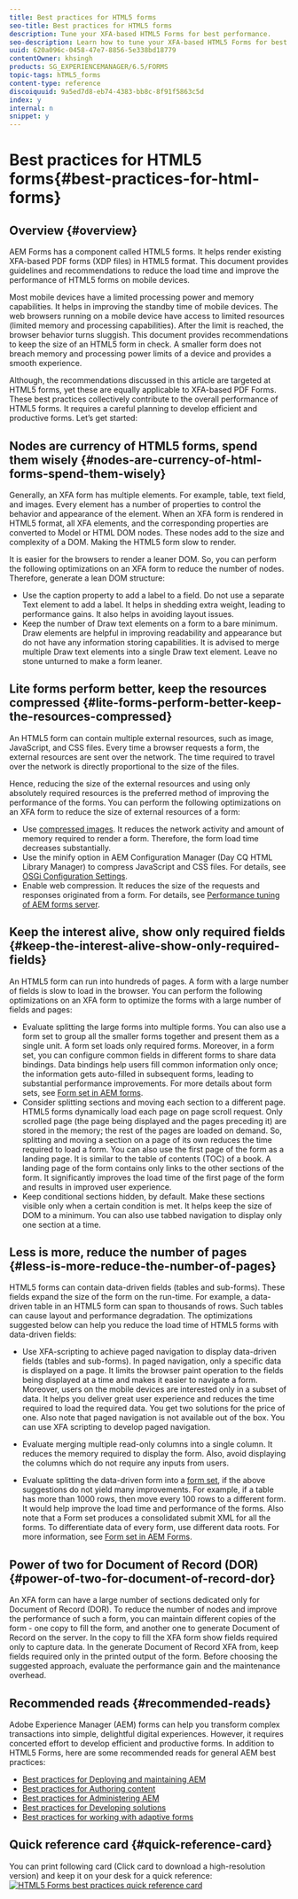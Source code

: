 ```yaml
---
title: Best practices for HTML5 forms
seo-title: Best practices for HTML5 forms
description: Tune your XFA-based HTML5 Forms for best performance. 
seo-description: Learn how to tune your XFA-based HTML5 Forms for best performance. 
uuid: 620a096c-0458-47e7-8856-5e338bd18779
contentOwner: khsingh
products: SG_EXPERIENCEMANAGER/6.5/FORMS
topic-tags: hTML5_forms
content-type: reference
discoiquuid: 9a5ed7d8-eb74-4383-bb8c-8f91f5863c5d
index: y
internal: n
snippet: y
---
```


# Best practices for HTML5 forms{#best-practices-for-html-forms}

## Overview {#overview}

AEM Forms has a component called HTML5 forms. It helps render existing XFA-based PDF forms (XDP files) in HTML5 format. This document provides guidelines and recommendations to reduce the load time and improve the performance of HTML5 forms on mobile devices.

Most mobile devices have a limited processing power and memory capabilities. It helps in improving the standby time of mobile devices. The web browsers running on a mobile device have access to limited resources (limited memory and processing capabilities). After the limit is reached, the browser behavior turns sluggish. This document provides recommendations to keep the size of an HTML5 form in check. A smaller form does not breach memory and processing power limits of a device and provides a smooth experience.

Although, the recommendations discussed in this article are targeted at HTML5 forms, yet these are equally applicable to XFA-based PDF Forms. These best practices collectively contribute to the overall performance of HTML5 forms. It requires a careful planning to develop efficient and productive forms. Let’s get started:

## Nodes are currency of HTML5 forms, spend them wisely {#nodes-are-currency-of-html-forms-spend-them-wisely}

Generally, an XFA form has multiple elements. For example, table, text field, and images. Every element has a number of properties to control the behavior and appearance of the element. When an XFA form is rendered in HTML5 format, all XFA elements, and the corresponding properties are converted to Model or HTML DOM nodes. These nodes add to the size and complexity of a DOM. Making the HTML5 form slow to render.

It is easier for the browsers to render a leaner DOM. So, you can perform the following optimizations on an XFA form to reduce the number of nodes. Therefore, generate a lean DOM structure:

* Use the caption property to add a label to a field. Do not use a separate Text element to add a label. It helps in shedding extra weight, leading to performance gains. It also helps in avoiding layout issues.  
* Keep the number of Draw text elements on a form to a bare minimum. Draw elements are helpful in improving readability and appearance but do not have any information storing capabilities. It is advised to merge multiple Draw text elements into a single Draw text element. Leave no stone unturned to make a form leaner.

## Lite forms perform better, keep the resources compressed {#lite-forms-perform-better-keep-the-resources-compressed}

An HTML5 form can contain multiple external resources, such as image, JavaScript, and CSS files. Every time a browser requests a form, the external resources are sent over the network. The time required to travel over the network is directly proportional to the size of the files.

Hence, reducing the size of the external resources and using only absolutely required resources is the preferred method of improving the performance of the forms. You can perform the following optimizations on an XFA form to reduce the size of external resources of a form:

* Use [compressed images](/6-5/assets/using/best-practices-for-optimizing-the-quality-of-your-images.md). It reduces the network activity and amount of memory required to render a form. Therefore, the form load time decreases substantially.
* Use the minify option in AEM Configuration Manager (Day CQ HTML Library Manager) to compress JavaScript and CSS files. For details, see [OSGi Configuration Settings](../../../6-5/sites/deploying/using/osgi-configuration-settings.md).
* Enable web compression. It reduces the size of the requests and responses originated from a form. For details, see [Performance tuning of AEM forms server](https://helpx.adobe.com/aem-forms/6-3/performance-tuning-aem-forms.html).

## Keep the interest alive, show only required fields  {#keep-the-interest-alive-show-only-required-fields}

An HTML5 form can run into hundreds of pages. A form with a large number of fields is slow to load in the browser. You can perform the following optimizations on an XFA form to optimize the forms with a large number of fields and pages:

* Evaluate splitting the large forms into multiple forms. You can also use a form set to group all the smaller forms together and present them as a single unit. A form set loads only required forms. Moreover, in a form set, you can configure common fields in different forms to share data bindings. Data bindings help users fill common information only once; the information gets auto-filled in subsequent forms, leading to substantial performance improvements. For more details about form sets, see [Form set in AEM forms](https://helpx.adobe.com/aem-forms/6-3/formset-in-aem-forms.html).
* Consider splitting sections and moving each section to a different page. HTML5 forms dynamically load each page on page scroll request. Only scrolled page (the page being displayed and the pages preceding it) are stored in the memory; the rest of the pages are loaded on demand. So, splitting and moving a section on a page of its own reduces the time required to load a form. You can also use the first page of the form as a landing page. It is similar to the table of contents (TOC) of a book. A landing page of the form contains only links to the other sections of the form. It significantly improves the load time of the first page of the form and results in improved user experience.
* Keep conditional sections hidden, by default. Make these sections visible only when a certain condition is met. It helps keep the size of DOM to a minimum. You can also use tabbed navigation to display only one section at a time.

## Less is more, reduce the number of pages {#less-is-more-reduce-the-number-of-pages}

HTML5 forms can contain data-driven fields (tables and sub-forms). These fields expand the size of the form on the run-time. For example, a data-driven table in an HTML5 form can span to thousands of rows. Such tables can cause layout and performance degradation. The optimizations suggested below can help you reduce the load time of HTML5 forms with data-driven fields:

* Use XFA-scripting to achieve paged navigation to display data-driven fields (tables and sub-forms). In paged navigation, only a specific data is displayed on a page. It limits the browser  paint  operation to the fields being displayed at a time and makes it easier to navigate a form. Moreover, users on the mobile devices are interested only in a subset of data. It helps you deliver great user experience and reduces the time required to load the required data. You get two solutions for the price of one.  Also  note that paged navigation is not available out of the box. You can use XFA scripting to develop paged navigation.

* Evaluate merging multiple read-only columns into a single column. It reduces the memory required to display the form. Also, avoid displaying the columns which do not require any inputs from users.
* Evaluate splitting the data-driven form into a [form set](https://helpx.adobe.com/aem-forms/6-3/formset-in-aem-forms.html), if the above suggestions do not yield many improvements. For example, if a table has more than 1000 rows, then move every 100 rows to a different form. It would help improve the load time and performance of the forms.  Also  note that a Form set produces a consolidated submit XML for all the forms. To differentiate data of every form, use different data roots. For more information, see [Form set in AEM Forms](https://helpx.adobe.com/aem-forms/6-3/formset-in-aem-forms.html).

## Power of two for Document of Record (DOR) {#power-of-two-for-document-of-record-dor}

An XFA form can have a large number of sections dedicated only for Document of Record (DOR). To reduce the number of nodes and improve the performance of such a form, you can maintain different copies of the form - one copy to fill the form, and another one to generate Document of Record on the server. In the copy to fill the XFA form show fields required only to capture data. In the generate Document of Record XFA from, keep fields required only in the printed output of the form. Before choosing the suggested approach, evaluate the performance gain and the maintenance overhead.

## Recommended reads  {#recommended-reads}

Adobe Experience Manager (AEM) forms can help you transform complex transactions into simple, delightful digital experiences. However, it requires concerted effort to develop efficient and productive forms. In addition to HTML5 Forms, here are some recommended reads for general AEM best practices:

* [Best practices for Deploying and maintaining AEM](/6-5/sites/deploying/using/best-practices.md)
* [Best practices for Authoring content](/6-5/sites/authoring/using/best-practices.md)
* [Best practices for Administering AEM](/6-5/sites/administering/using/administer-best-practices.md)
* [Best practices for Developing solutions](/6-5/sites/developing/using/best-practices.md)
* [Best practices for working with adaptive forms](/6-5/forms/using/adaptive-forms-best-practices.md)

## Quick reference card {#quick-reference-card}

You can print following card (Click card to download a high-resolution version) and keep it on your desk for a quick reference:
[ ![HTML5 Forms best practices quick reference card](do-not-localize/best-practices_reference_card.png)](assets/html5_forms_best_practices_reference_card.pdf) 

<!--
<related-links>
<a href="../../../6-5/forms/using/html5-forms-architecture.md" target="_blank">Architecture of HTML5 forms </a>
<a href="/6-5/forms/using/optimize-html5-forms.md" target="_blank">Optimizing HTML5 forms</a>
<a href="../../../6-5/forms/using/faq.md">Frequently asked questions (FAQ) for HTML5 forms</a>
<a href="../../../6-5/forms/using/feature-differentiation-html5-forms-pdf-forms.md" target="_blank">Feature differentiation between HTML5 forms and PDF forms </a>
</related-links>
-->

